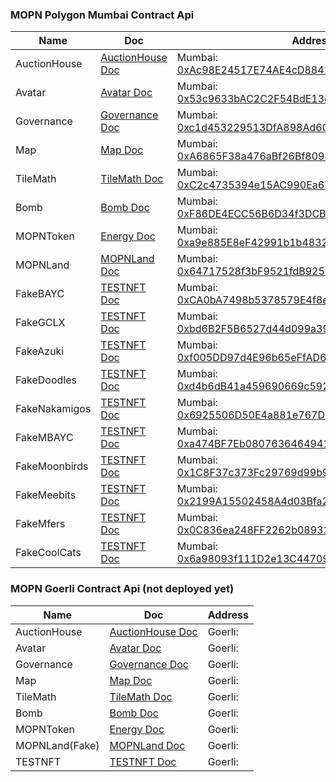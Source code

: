 ### MOPN Polygon Mumbai Contract Api

| Name          | Doc                                 | Address                                                                                                                                 |
| ------------- | ----------------------------------- | --------------------------------------------------------------------------------------------------------------------------------------- |
| AuctionHouse  | [AuctionHouse Doc](AuctionHouse.md) | Mumbai: [0xAc98E24517E74AE4cD88415b44818430db8074eC](https://mumbai.polygonscan.com/address/0xAc98E24517E74AE4cD88415b44818430db8074eC) |
| Avatar        | [Avatar Doc](Avatar.md)             | Mumbai: [0x53c9633bAC2C2F54BdE13e975b3a0302700a4e08](https://mumbai.polygonscan.com/address/0x53c9633bAC2C2F54BdE13e975b3a0302700a4e08) |
| Governance    | [Governance Doc](Governance.md)     | Mumbai: [0xc1d453229513DfA898Ad60D3cB9FC9Cdbdbe28c2](https://mumbai.polygonscan.com/address/0xc1d453229513DfA898Ad60D3cB9FC9Cdbdbe28c2) |
| Map           | [Map Doc](Map.md)                   | Mumbai: [0xA6865F38a476aBf26Bf8098A65a0bF45929Fe709](https://mumbai.polygonscan.com/address/0xA6865F38a476aBf26Bf8098A65a0bF45929Fe709) |
| TileMath      | [TileMath Doc](TileMath.md)         | Mumbai: [0xC2c4735394e15AC990Ea67D2885A5953cFe773d5](https://mumbai.polygonscan.com/address/0xC2c4735394e15AC990Ea67D2885A5953cFe773d5) |
| Bomb          | [Bomb Doc](Bomb.md)                 | Mumbai: [0xF86DE4ECC56B6D34f3DCB6f8b3dA6f5e75b5C2b6](https://mumbai.polygonscan.com/address/0xF86DE4ECC56B6D34f3DCB6f8b3dA6f5e75b5C2b6) |
| MOPNToken     | [Energy Doc](MOPNToken.md)          | Mumbai: [0xa9e885E8eF42991b1b48320e74595eF5719642Ee](https://mumbai.polygonscan.com/address/0xa9e885E8eF42991b1b48320e74595eF5719642Ee) |
| MOPNLand      | [MOPNLand Doc](MOPNLand.md)         | Mumbai: [0x64717528f3bF9521fdB9257cDaC4b54164ECD5D7](https://mumbai.polygonscan.com/address/0x64717528f3bF9521fdB9257cDaC4b54164ECD5D7) |
| FakeBAYC      | [TESTNFT Doc](TESTNFT.md)           | Mumbai: [0xCA0bA7498b5378579E4f8ec744205E83B8a5095c](https://mumbai.polygonscan.com/address/0xCA0bA7498b5378579E4f8ec744205E83B8a5095c) |
| FakeGCLX      | [TESTNFT Doc](TESTNFT.md)           | Mumbai: [0xbd6B2F5B6527d44d099a39bd575314482cDFB195](https://mumbai.polygonscan.com/address/0xbd6B2F5B6527d44d099a39bd575314482cDFB195) |
| FakeAzuki     | [TESTNFT Doc](TESTNFT.md)           | Mumbai: [0xf005DD97d4E96b65eFfAD658F2A40D2e5f425D43](https://mumbai.polygonscan.com/address/0xf005DD97d4E96b65eFfAD658F2A40D2e5f425D43) |
| FakeDoodles   | [TESTNFT Doc](TESTNFT.md)           | Mumbai: [0xd4b6dB41a459690669c5926599029522E8045283](https://mumbai.polygonscan.com/address/0xd4b6dB41a459690669c5926599029522E8045283) |
| FakeNakamigos | [TESTNFT Doc](TESTNFT.md)           | Mumbai: [0x6925506D50E4a881e767D2495775D7b4854c811b](https://mumbai.polygonscan.com/address/0x6925506D50E4a881e767D2495775D7b4854c811b) |
| FakeMBAYC     | [TESTNFT Doc](TESTNFT.md)           | Mumbai: [0xa474BF7Eb080763646494109c2AF0ad224D789bb](https://mumbai.polygonscan.com/address/0xa474BF7Eb080763646494109c2AF0ad224D789bb) |
| FakeMoonbirds | [TESTNFT Doc](TESTNFT.md)           | Mumbai: [0x1C8F37c373Fc29769d99b90223f342f15b6e3493](https://mumbai.polygonscan.com/address/0x1C8F37c373Fc29769d99b90223f342f15b6e3493) |
| FakeMeebits   | [TESTNFT Doc](TESTNFT.md)           | Mumbai: [0x2199A15502458A4d03Bfa209608f9b7FB499617f](https://mumbai.polygonscan.com/address/0x2199A15502458A4d03Bfa209608f9b7FB499617f) |
| FakeMfers     | [TESTNFT Doc](TESTNFT.md)           | Mumbai: [0x0C836ea248FF2262b08931ACCA10e9ac49D33459](https://mumbai.polygonscan.com/address/0x0C836ea248FF2262b08931ACCA10e9ac49D33459) |
| FakeCoolCats  | [TESTNFT Doc](TESTNFT.md)           | Mumbai: [0x6a98093f111D2e13C44709AB0A308Acd7CdB3D79](https://mumbai.polygonscan.com/address/0x6a98093f111D2e13C44709AB0A308Acd7CdB3D79) |

### MOPN Goerli Contract Api (not deployed yet)

| Name           | Doc                                 | Address |
| -------------- | ----------------------------------- | ------- |
| AuctionHouse   | [AuctionHouse Doc](AuctionHouse.md) | Goerli: |
| Avatar         | [Avatar Doc](Avatar.md)             | Goerli: |
| Governance     | [Governance Doc](Governance.md)     | Goerli: |
| Map            | [Map Doc](Map.md)                   | Goerli: |
| TileMath       | [TileMath Doc](TileMath.md)         | Goerli: |
| Bomb           | [Bomb Doc](Bomb.md)                 | Goerli: |
| MOPNToken      | [Energy Doc](MOPNToken.md)          | Goerli: |
| MOPNLand(Fake) | [MOPNLand Doc](MOPNLand.md)         | Goerli: |
| TESTNFT        | [TESTNFT Doc](TESTNFT.md)           | Goerli: |

